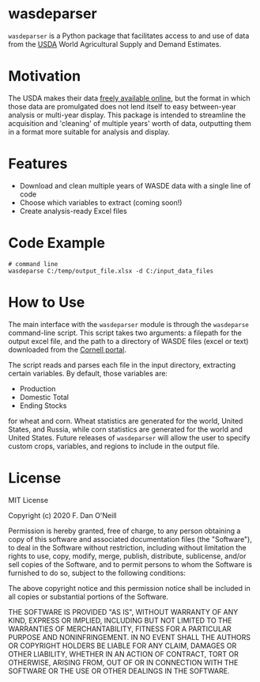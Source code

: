 # wasdeparser

`wasdeparser` is a Python package that facilitates access to and use of data from the [USDA](https://www.usda.gov/) World Agricultural Supply and Demand Estimates.

# Motivation

The USDA makes their data [freely available online](https://usda.library.cornell.edu/concern/publications/3t945q76s?locale=en&page=13#release-items), but the format in which those data are promulgated does not lend itself to easy between-year analysis or multi-year display. This package is intended to streamline the acquisition and 'cleaning' of multiple years' worth of data, outputting them in a format more suitable for analysis and display. 

# Features

* Download and clean multiple years of WASDE data with a single line of code
* Choose which variables to extract (coming soon!)
* Create analysis-ready Excel files

# Code Example

```
# command line
wasdeparse C:/temp/output_file.xlsx -d C:/input_data_files
```

# How to Use

The main interface with the `wasdeparser` module is through the `wasdeparse` command-line script. This script takes two arguments: a filepath for the output excel file, and the path to a directory of WASDE files (excel or text) downloaded from the [Cornell portal](https://usda.library.cornell.edu/concern/publications/3t945q76s?locale=en&page=13#release-items).

The script reads and parses each file in the input directory, extracting certain variables. By default, those variables are:

* Production
* Domestic Total
* Ending Stocks

for wheat and corn. Wheat statistics are generated for the world, United States, and Russia, while corn statistics are generated for the world and United States. Future releases of `wasdeparser` will allow the user to specify custom crops, variables, and regions to include in the output file.

# License
MIT License

Copyright (c) 2020 F. Dan O'Neill

Permission is hereby granted, free of charge, to any person obtaining a copy
of this software and associated documentation files (the "Software"), to deal
in the Software without restriction, including without limitation the rights
to use, copy, modify, merge, publish, distribute, sublicense, and/or sell
copies of the Software, and to permit persons to whom the Software is
furnished to do so, subject to the following conditions:

The above copyright notice and this permission notice shall be included in all
copies or substantial portions of the Software.

THE SOFTWARE IS PROVIDED "AS IS", WITHOUT WARRANTY OF ANY KIND, EXPRESS OR
IMPLIED, INCLUDING BUT NOT LIMITED TO THE WARRANTIES OF MERCHANTABILITY,
FITNESS FOR A PARTICULAR PURPOSE AND NONINFRINGEMENT. IN NO EVENT SHALL THE
AUTHORS OR COPYRIGHT HOLDERS BE LIABLE FOR ANY CLAIM, DAMAGES OR OTHER
LIABILITY, WHETHER IN AN ACTION OF CONTRACT, TORT OR OTHERWISE, ARISING FROM,
OUT OF OR IN CONNECTION WITH THE SOFTWARE OR THE USE OR OTHER DEALINGS IN THE
SOFTWARE.